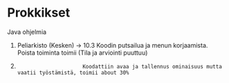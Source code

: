 # Prokkikset
Java ohjelmia

1. Peliarkisto (Kesken) -> 10.3 Koodin putsailua ja menun korjaamista. Poista toiminta toimii (Tila ja arviointi puuttuu)
2.                          Koodattiin avaa ja tallennus ominaisuus mutta vaatii työstämistä, toimii about 30%


